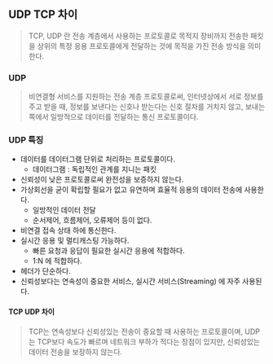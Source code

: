 ## UDP TCP 차이

> TCP, UDP 란 전송 계층에서 사용하는 프로토콜로 목적지 장비까지 전송한 패킷을 상위의 특정 응용 프로토콜에게 전달하는 것에 목적을 가진 전송 방식을 의미한다.


### UDP

> 비연결형 서비스를 지원하는 전송 계층 프로토콜로써, 인터넷상에서 서로 정보를 주고 받을 때, 정보를 보낸다는 신호나 받는다는 신호 절차를 거치지 않고, 보내는 쪽에서 일방적으로 데이터를 전달하는 통신 프로토콜이다.

### UDP 특징

- 데이터를 데이터그램 단위로 처리하는 프로토콜이다.
	- 데이터그램 : 독립적인 관계를 지니는 패킷
- 신뢰성이 낮은 프로토콜로써 완전성을 보증하지 않는다.
- 가상회선을 굳이 확립할 필요가 없고 유연하며 효율적 응용의 데이터 전송에 사용한다.
	- 일방적인 데이터 전달
	- 순서제어, 흐름제어, 오류제어 등이 없다.
- 비연결 접속 상태 하에 통신한다.
- 실시간 응용 및 멀티캐스팅 가능하다.
	- 빠른 요청과 응답이 필요한 실시간 응용에 적합하다.
	- 1:N 에 적합하다.
- 헤더가 단순하다.
- 신뢰성보다는 연속성이 중요한 서비스, 실시간 서비스(Streaming) 에 자주 사용된다.

#### TCP UDP 차이

> TCP는 연속성보다 신뢰성있는 전송이 중요할 때 사용하는 프로토콜이며, UDP는 TCP보다 속도가 빠르며 네트워크 부하가 적다는 장점이 있지만, 신뢰성있는 데이터 전송을 보장하지 않는다.